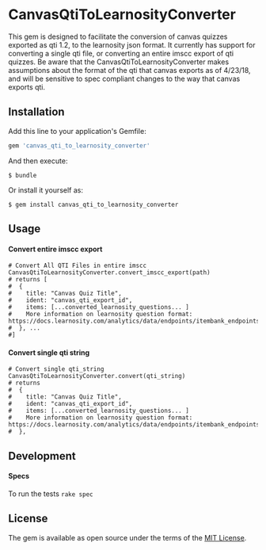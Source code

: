 # CanvasQtiToLearnosityConverter

This gem is designed to facilitate the conversion of canvas quizzes exported as
qti 1.2, to the learnosity json format. It currently has support for converting
a single qti file, or converting an entire imscc export of qti quizzes. Be
aware that the CanvasQtiToLearnosityConverter makes assumptions about the
format of the qti that canvas exports as of 4/23/18, and will be sensitive
to spec compliant changes to the way that canvas exports qti.



## Installation

Add this line to your application's Gemfile:

```ruby
gem 'canvas_qti_to_learnosity_converter'
```

And then execute:

    $ bundle

Or install it yourself as:

    $ gem install canvas_qti_to_learnosity_converter

## Usage

#### Convert entire imscc export

```
# Convert All QTI Files in entire imscc
CanvasQtiToLearnosityConverter.convert_imscc_export(path)
# returns [
#  {
#    title: "Canvas Quiz Title",
#    ident: "canvas_qti_export_id",
#    items: [...converted_learnosity_questions... ]
#    More information on learnosity question format: https://docs.learnosity.com/analytics/data/endpoints/itembank_endpoints#setQuestions
#  }, ...
#]
```

#### Convert single qti string

```
# Convert single qti_string
CanvasQtiToLearnosityConverter.convert(qti_string)
# returns
#  {
#    title: "Canvas Quiz Title",
#    ident: "canvas_qti_export_id",
#    items: [...converted_learnosity_questions... ]
#    More information on learnosity question format: https://docs.learnosity.com/analytics/data/endpoints/itembank_endpoints#setQuestions
#  },
```

## Development

#### Specs

To run the tests
```rake spec```

## License

The gem is available as open source under the terms of the [MIT License](https://opensource.org/licenses/MIT).
